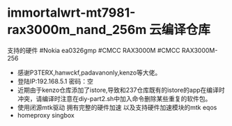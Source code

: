 # immortalwrt-mt7981-rax3000m_nand_256m 云编译仓库

支持的硬件
#Nokia ea0326gmp #CMCC RAX3000M #CMCC RAX3000M-256
* 感谢P3TERX,hanwckf,padavanonly,kenzo等大佬。
* 登陆IP:192.168.5.1
  密码：空
* 近期由于kenzo仓库添加了istore,导致和237仓库既有的istore的app在编译时冲突，请编译时注意在diy-part2.sh中加入命令删除某些重复的软件包。
* 使用闭源mtk驱动 拥有完整的硬件加速 以及支持硬件加速模块的mtk eqos
* homeproxy singbox 
